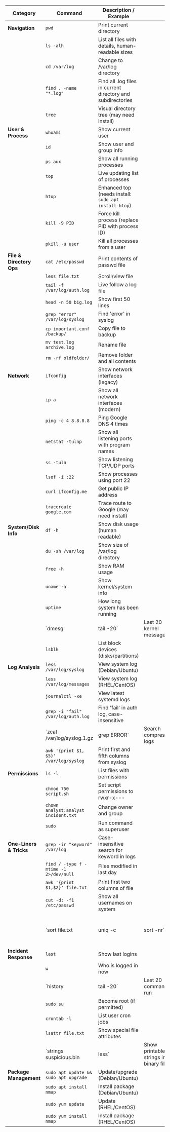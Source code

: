 | **Category**             | **Command**                            | **Description / Example**                                   |                                       |                                         |
| ------------------------ | -------------------------------------- | ----------------------------------------------------------- | ------------------------------------- | --------------------------------------- |
| **Navigation**           | `pwd`                                  | Print current directory                                     |                                       |                                         |
|                          | `ls -alh`                              | List all files with details, human-readable sizes           |                                       |                                         |
|                          | `cd /var/log`                          | Change to /var/log directory                                |                                       |                                         |
|                          | `find . -name "*.log"`                 | Find all .log files in current directory and subdirectories |                                       |                                         |
|                          | `tree`                                 | Visual directory tree (may need install)                    |                                       |                                         |
| **User & Process**       | `whoami`                               | Show current user                                           |                                       |                                         |
|                          | `id`                                   | Show user and group info                                    |                                       |                                         |
|                          | `ps aux`                               | Show all running processes                                  |                                       |                                         |
|                          | `top`                                  | Live updating list of processes                             |                                       |                                         |
|                          | `htop`                                 | Enhanced top (needs install: `sudo apt install htop`)       |                                       |                                         |
|                          | `kill -9 PID`                          | Force kill process (replace PID with process ID)            |                                       |                                         |
|                          | `pkill -u user`                        | Kill all processes from a user                              |                                       |                                         |
| **File & Directory Ops** | `cat /etc/passwd`                      | Print contents of passwd file                               |                                       |                                         |
|                          | `less file.txt`                        | Scroll/view file                                            |                                       |                                         |
|                          | `tail -f /var/log/auth.log`            | Live follow a log file                                      |                                       |                                         |
|                          | `head -n 50 big.log`                   | Show first 50 lines                                         |                                       |                                         |
|                          | `grep "error" /var/log/syslog`         | Find 'error' in syslog                                      |                                       |                                         |
|                          | `cp important.conf /backup/`           | Copy file to backup                                         |                                       |                                         |
|                          | `mv test.log archive.log`              | Rename file                                                 |                                       |                                         |
|                          | `rm -rf oldfolder/`                    | Remove folder and all contents                              |                                       |                                         |
| **Network**              | `ifconfig`                             | Show network interfaces (legacy)                            |                                       |                                         |
|                          | `ip a`                                 | Show all network interfaces (modern)                        |                                       |                                         |
|                          | `ping -c 4 8.8.8.8`                    | Ping Google DNS 4 times                                     |                                       |                                         |
|                          | `netstat -tulnp`                       | Show all listening ports with program names                 |                                       |                                         |
|                          | `ss -tuln`                             | Show listening TCP/UDP ports                                |                                       |                                         |
|                          | `lsof -i :22`                          | Show processes using port 22                                |                                       |                                         |
|                          | `curl ifconfig.me`                     | Get public IP address                                       |                                       |                                         |
|                          | `traceroute google.com`                | Trace route to Google (may need install)                    |                                       |                                         |
| **System/Disk Info**     | `df -h`                                | Show disk usage (human readable)                            |                                       |                                         |
|                          | `du -sh /var/log`                      | Show size of /var/log directory                             |                                       |                                         |
|                          | `free -h`                              | Show RAM usage                                              |                                       |                                         |
|                          | `uname -a`                             | Show kernel/system info                                     |                                       |                                         |
|                          | `uptime`                               | How long system has been running                            |                                       |                                         |
|                          | \`dmesg                                | tail -20\`                                                  | Last 20 kernel messages               |                                         |
|                          | `lsblk`                                | List block devices (disks/partitions)                       |                                       |                                         |
| **Log Analysis**         | `less /var/log/syslog`                 | View system log (Debian/Ubuntu)                             |                                       |                                         |
|                          | `less /var/log/messages`               | View system log (RHEL/CentOS)                               |                                       |                                         |
|                          | `journalctl -xe`                       | View latest systemd logs                                    |                                       |                                         |
|                          | `grep -i "fail" /var/log/auth.log`     | Find 'fail' in auth log, case-insensitive                   |                                       |                                         |
|                          | \`zcat /var/log/syslog.1.gz            | grep ERROR\`                                                | Search compressed logs                |                                         |
|                          | `awk '{print $1, $5}' /var/log/syslog` | Print first and fifth columns from syslog                   |                                       |                                         |
| **Permissions**          | `ls -l`                                | List files with permissions                                 |                                       |                                         |
|                          | `chmod 750 script.sh`                  | Set script permissions to rwxr-x---                         |                                       |                                         |
|                          | `chown analyst:analyst incident.txt`   | Change owner and group                                      |                                       |                                         |
|                          | `sudo`                                 | Run command as superuser                                    |                                       |                                         |
| **One-Liners & Tricks**  | `grep -ir "keyword" /var/log`          | Case-insensitive search for keyword in logs                 |                                       |                                         |
|                          | `find / -type f -mtime -1 2>/dev/null` | Files modified in last day                                  |                                       |                                         |
|                          | `awk '{print $1,$2}' file.txt`         | Print first two columns of file                             |                                       |                                         |
|                          | `cut -d: -f1 /etc/passwd`              | Show all usernames on system                                |                                       |                                         |
|                          | \`sort file.txt                        | uniq -c                                                     | sort -nr\`                            | Count unique lines, sorted by frequency |
| **Incident Response**    | `last`                                 | Show last logins                                            |                                       |                                         |
|                          | `w`                                    | Who is logged in now                                        |                                       |                                         |
|                          | \`history                              | tail -20\`                                                  | Last 20 commands run                  |                                         |
|                          | `sudo su`                              | Become root (if permitted)                                  |                                       |                                         |
|                          | `crontab -l`                           | List user cron jobs                                         |                                       |                                         |
|                          | `lsattr file.txt`                      | Show special file attributes                                |                                       |                                         |
|                          | \`strings suspicious.bin               | less\`                                                      | Show printable strings in binary file |                                         |
| **Package Management**   | `sudo apt update && sudo apt upgrade`  | Update/upgrade (Debian/Ubuntu)                              |                                       |                                         |
|                          | `sudo apt install nmap`                | Install package (Debian/Ubuntu)                             |                                       |                                         |
|                          | `sudo yum update`                      | Update (RHEL/CentOS)                                        |                                       |                                         |
|                          | `sudo yum install nmap`                | Install package (RHEL/CentOS)                               |                                       |                                         |
